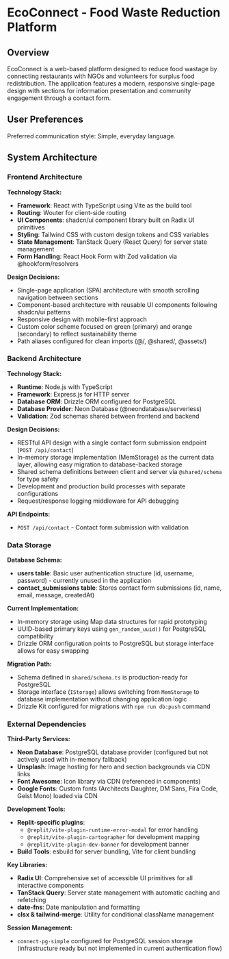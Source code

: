 # EcoConnect - Food Waste Reduction Platform

## Overview

EcoConnect is a web-based platform designed to reduce food wastage by connecting restaurants with NGOs and volunteers for surplus food redistribution. The application features a modern, responsive single-page design with sections for information presentation and community engagement through a contact form.

## User Preferences

Preferred communication style: Simple, everyday language.

## System Architecture

### Frontend Architecture

**Technology Stack:**
- **Framework**: React with TypeScript using Vite as the build tool
- **Routing**: Wouter for client-side routing
- **UI Components**: shadcn/ui component library built on Radix UI primitives
- **Styling**: Tailwind CSS with custom design tokens and CSS variables
- **State Management**: TanStack Query (React Query) for server state management
- **Form Handling**: React Hook Form with Zod validation via @hookform/resolvers

**Design Decisions:**
- Single-page application (SPA) architecture with smooth scrolling navigation between sections
- Component-based architecture with reusable UI components following shadcn/ui patterns
- Responsive design with mobile-first approach
- Custom color scheme focused on green (primary) and orange (secondary) to reflect sustainability theme
- Path aliases configured for clean imports (@/, @shared/, @assets/)

### Backend Architecture

**Technology Stack:**
- **Runtime**: Node.js with TypeScript
- **Framework**: Express.js for HTTP server
- **Database ORM**: Drizzle ORM configured for PostgreSQL
- **Database Provider**: Neon Database (@neondatabase/serverless)
- **Validation**: Zod schemas shared between frontend and backend

**Design Decisions:**
- RESTful API design with a single contact form submission endpoint (`POST /api/contact`)
- In-memory storage implementation (MemStorage) as the current data layer, allowing easy migration to database-backed storage
- Shared schema definitions between client and server via `@shared/schema` for type safety
- Development and production build processes with separate configurations
- Request/response logging middleware for API debugging

**API Endpoints:**
- `POST /api/contact` - Contact form submission with validation

### Data Storage

**Database Schema:**
- **users table**: Basic user authentication structure (id, username, password) - currently unused in the application
- **contact_submissions table**: Stores contact form submissions (id, name, email, message, createdAt)

**Current Implementation:**
- In-memory storage using Map data structures for rapid prototyping
- UUID-based primary keys using `gen_random_uuid()` for PostgreSQL compatibility
- Drizzle ORM configuration points to PostgreSQL but storage interface allows for easy swapping

**Migration Path:**
- Schema defined in `shared/schema.ts` is production-ready for PostgreSQL
- Storage interface (`IStorage`) allows switching from `MemStorage` to database implementation without changing application logic
- Drizzle Kit configured for migrations with `npm run db:push` command

### External Dependencies

**Third-Party Services:**
- **Neon Database**: PostgreSQL database provider (configured but not actively used with in-memory fallback)
- **Unsplash**: Image hosting for hero and section backgrounds via CDN links
- **Font Awesome**: Icon library via CDN (referenced in components)
- **Google Fonts**: Custom fonts (Architects Daughter, DM Sans, Fira Code, Geist Mono) loaded via CDN

**Development Tools:**
- **Replit-specific plugins**: 
  - `@replit/vite-plugin-runtime-error-modal` for error handling
  - `@replit/vite-plugin-cartographer` for development mapping
  - `@replit/vite-plugin-dev-banner` for development banner
- **Build Tools**: esbuild for server bundling, Vite for client bundling

**Key Libraries:**
- **Radix UI**: Comprehensive set of accessible UI primitives for all interactive components
- **TanStack Query**: Server state management with automatic caching and refetching
- **date-fns**: Date manipulation and formatting
- **clsx & tailwind-merge**: Utility for conditional className management

**Session Management:**
- `connect-pg-simple` configured for PostgreSQL session storage (infrastructure ready but not implemented in current authentication flow)